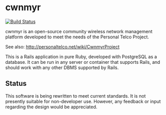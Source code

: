 cwnmyr
======

[![Build Status](https://quinn.tk/jenkins/job/cwnmyr/badge/icon)](https://quinn.tk/jenkins/job/cwnmyr/)

cwnmyr is an open-source community wireless network management platform
developed to meet the needs of the Personal Telco Project.

See also: http://personaltelco.net/wiki/CwnmyrProject

This is a Rails application in pure Ruby, developed with PostgreSQL as a
database. It can be run in any server or container that supports Rails, and
should work with any other DBMS supported by Rails.


Status
------

This software is being rewritten to meet current standards. It is not
presently suitable for non-developer use. However, any feedback or input
regarding the design would be appreciated.
